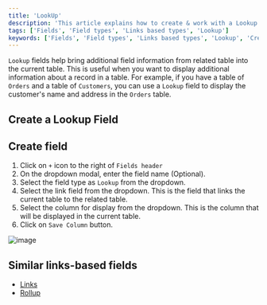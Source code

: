 ```yaml
---
title: 'LookUp'
description: 'This article explains how to create & work with a Lookup field.'
tags: ['Fields', 'Field types', 'Links based types', 'Lookup']
keywords: ['Fields', 'Field types', 'Links based types', 'Lookup', 'Create lookup field']
---
```



`Lookup` fields help bring additional field information from related table into the current table. This is useful when you want to display additional information about a record in a table. For example, if you have a table of `Orders` and a table of `Customers`, you can use a `Lookup` field to display the customer's name and address in the `Orders` table.

## Create a Lookup Field

## Create field
1. Click on `+` icon to the right of `Fields header`
2. On the dropdown modal, enter the field name (Optional).
3. Select the field type as `Lookup` from the dropdown.
4. Select the link field from the dropdown. This is the field that links the current table to the related table.
5. Select the column for display from the dropdown. This is the column that will be displayed in the current table.
6. Click on `Save Column` button.

![image](/img/v2/fields/lookup.png)

## Similar links-based fields
- [Links](010.links.md)
- [Rollup](030.rollup.md)